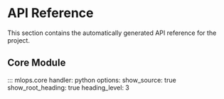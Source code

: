 # API Reference

This section contains the automatically generated API reference for the project.

## Core Module

::: mlops.core
    handler: python
    options:
      show_source: true
      show_root_heading: true
      heading_level: 3 